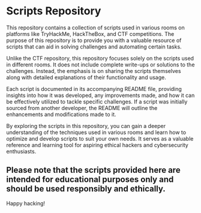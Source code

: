 # Scripts Repository

This repository contains a collection of scripts used in various rooms on platforms like TryHackMe, HackTheBox, and CTF competitions. The purpose of this repository is to provide you with a valuable resource of scripts that can aid in solving challenges and automating certain tasks.

Unlike the CTF repository, this repository focuses solely on the scripts used in different rooms. It does not include complete write-ups or solutions to the challenges. Instead, the emphasis is on sharing the scripts themselves along with detailed explanations of their functionality and usage.

Each script is documented in its accompanying README file, providing insights into how it was developed, any improvements made, and how it can be effectively utilized to tackle specific challenges. If a script was initially sourced from another developer, the README will outline the enhancements and modifications made to it.

By exploring the scripts in this repository, you can gain a deeper understanding of the techniques used in various rooms and learn how to optimize and develop scripts to suit your own needs. It serves as a valuable reference and learning tool for aspiring ethical hackers and cybersecurity enthusiasts.

## Please note that the scripts provided here are intended for educational purposes only and should be used responsibly and ethically.

Happy hacking!
